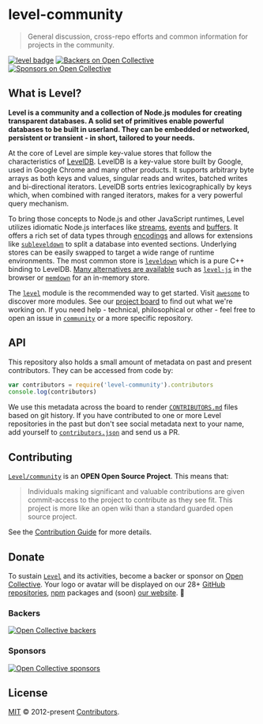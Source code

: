 # level-community

> General discussion, cross-repo efforts and common information for projects in the community.

[![level badge][level-badge]](https://github.com/Level/awesome)
[![Backers on Open Collective](https://opencollective.com/level/backers/badge.svg?color=orange)](#backers)
[![Sponsors on Open Collective](https://opencollective.com/level/sponsors/badge.svg?color=orange)](#sponsors)

## What is Level?

**Level is a community and a collection of Node.js modules for creating transparent databases. A solid set of primitives enable powerful databases to be built in userland. They can be embedded or networked, persistent or transient - in short, tailored to your needs.**

At the core of Level are simple key-value stores that follow the characteristics of [LevelDB](https://github.com/google/leveldb). LevelDB is a key-value store built by Google, used in Google Chrome and many other products. It supports arbitrary byte arrays as both keys and values, singular reads and writes, batched writes and bi-directional iterators. LevelDB sorts entries lexicographically by keys which, when combined with ranged iterators, makes for a very powerful query mechanism.

To bring those concepts to Node.js and other JavaScript runtimes, Level utilizes idiomatic Node.js interfaces like [streams](https://nodejs.org/api/stream.html), [events](https://nodejs.org/api/events.html) and [buffers](https://nodejs.org/api/buffer.html). It offers a rich set of data types through [encodings](https://github.com/Level/encoding-down) and allows for extensions like [`subleveldown`](https://github.com/Level/subleveldown) to split a database into evented sections. Underlying stores can be easily swapped to target a wide range of runtime environments. The most common store is [`leveldown`](https://github.com/Level/leveldown) which is a pure C++ binding to LevelDB. [Many alternatives are available](https://github.com/Level/awesome/#stores) such as [`level-js`](https://github.com/Level/level-js) in the browser or [`memdown`](https://github.com/Level/memdown) for an in-memory store.

The [`level`](https://github.com/Level/level) module is the recommended way to get started. Visit [`awesome`](https://github.com/Level/awesome) to discover more modules. See our [project board](https://github.com/orgs/Level/projects/2) to find out what we're working on. If you need help - technical, philosophical or other - feel free to open an issue in [`community`](https://github.com/Level/community) or a more specific repository.

## API

This repository also holds a small amount of metadata on past and present contributors. They can be accessed from code by:

```js
var contributors = require('level-community').contributors
console.log(contributors)
```

We use this metadata across the board to render [`CONTRIBUTORS.md`](CONTRIBUTORS.md) files based on git history. If you have contributed to one or more Level repositories in the past but don't see social metadata next to your name, add yourself to [`contributors.json`](contributors.json) and send us a PR.

## Contributing

[`Level/community`](https://github.com/Level/community) is an **OPEN Open Source Project**. This means that:

> Individuals making significant and valuable contributions are given commit-access to the project to contribute as they see fit. This project is more like an open wiki than a standard guarded open source project.

See the [Contribution Guide](https://github.com/Level/community/blob/master/CONTRIBUTING.md) for more details.

## Donate

To sustain [`Level`](https://github.com/Level) and its activities, become a backer or sponsor on [Open Collective](https://opencollective.com/level). Your logo or avatar will be displayed on our 28+ [GitHub repositories](https://github.com/Level), [npm](https://www.npmjs.com/) packages and (soon) [our website](http://leveldb.org). 💖

### Backers

[![Open Collective backers](https://opencollective.com/level/backers.svg?width=890)](https://opencollective.com/level)

### Sponsors

[![Open Collective sponsors](https://opencollective.com/level/sponsors.svg?width=890)](https://opencollective.com/level)

## License

[MIT](LICENSE.md) © 2012-present [Contributors](CONTRIBUTORS.md).

[level-badge]: http://leveldb.org/img/badge.svg
